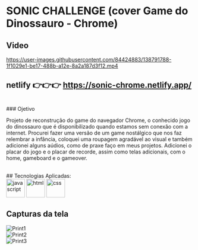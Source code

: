 
# SONIC CHALLENGE (cover Game do Dinossauro - Chrome)

## Video



https://user-images.githubusercontent.com/84424883/138791788-1f1029e1-be17-488b-a12e-8a2a187d3f12.mp4



## netlify 👉👉👉 https://sonic-chrome.netlify.app/



<br>
### Ojetivo

Projeto de reconstrução do game do navegador Chrome, o conhecido jogo do dinossauro que é disponibilizado quando estamos sem conexão com a internet.
Procurei fazer uma versão de um game nostálgico que nos faz relembrar a infância, coloquei uma roupagem agradável ao visual e também adicionei alguns aúdios, como de praxe faço em meus projetos.
Adicionei o placar do jogo e o placar de recorde, assim como telas adicionais, com o home, gameboard e o gameover.


<br>
## Tecnologias Aplicadas:
<div style="display=inline-block">
<img src="https://cdn.iconscout.com/icon/free/png-256/javascript-2752148-2284965.png" alt="javascript"width="50px" height="50px" >
         <img src="https://cdn.iconscout.com/icon/free/png-64/html5-2038876-1720089.png" alt="html"width="50px" height="50px" >
         <img src="https://cdn.jsdelivr.net/gh/devicons/devicon/icons/css3/css3-original-wordmark.svg" alt="css" width="50px" height="50px" >
 </div>

## Capturas da tela


![Print1](https://user-images.githubusercontent.com/84424883/138791684-7a44030b-fc07-4907-8a1e-79d8187668fd.png) <br>
![Print2](https://user-images.githubusercontent.com/84424883/138791693-2c84a612-f75c-4877-9fde-42cf118ccdcd.png) <br>
![Print3](https://user-images.githubusercontent.com/84424883/138791696-a18b661c-5ff7-46f1-91ad-caddf398893c.png) <br>
